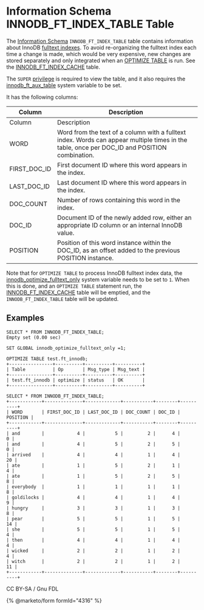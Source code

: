 # Information Schema INNODB\_FT\_INDEX\_TABLE Table

The [Information Schema](../../) `INNODB_FT_INDEX_TABLE` table contains information about InnoDB [fulltext indexes](../../../../../../../ha-and-performance/optimization-and-tuning/optimization-and-indexes/full-text-indexes/). To avoid re-organizing the fulltext index each time a change is made, which would be very expensive, new changes are stored separately and only integrated when an [OPTIMIZE TABLE](../../../../../../../ha-and-performance/optimization-and-tuning/optimizing-tables/optimize-table.md) is run. See the [INNODB\_FT\_INDEX\_CACHE](information-schema-innodb_ft_index_cache-table.md) table.

The `SUPER` [privilege](../../../../../account-management-sql-statements/grant.md) is required to view the table, and it also requires the [innodb\_ft\_aux\_table](../../../../../../storage-engines/innodb/innodb-system-variables.md#innodb_ft_aux_table) system variable to be set.

It has the following columns:

| Column         | Description                                                                                                                                    |
| -------------- | ---------------------------------------------------------------------------------------------------------------------------------------------- |
| Column         | Description                                                                                                                                    |
| WORD           | Word from the text of a column with a fulltext index. Words can appear multiple times in the table, once per DOC\_ID and POSITION combination. |
| FIRST\_DOC\_ID | First document ID where this word appears in the index.                                                                                        |
| LAST\_DOC\_ID  | Last document ID where this word appears in the index.                                                                                         |
| DOC\_COUNT     | Number of rows containing this word in the index.                                                                                              |
| DOC\_ID        | Document ID of the newly added row, either an appropriate ID column or an internal InnoDB value.                                               |
| POSITION       | Position of this word instance within the DOC\_ID, as an offset added to the previous POSITION instance.                                       |

Note that for `OPTIMIZE TABLE` to process InnoDB fulltext index data, the [innodb\_optimize\_fulltext\_only](https://mariadb.com/kb/en/innodb-server-system-variables#innodb_optimize_fulltext_only) system variable needs to be set to `1`. When this is done, and an `OPTIMIZE TABLE` statement run, the [INNODB\_FT\_INDEX\_CACHE](information-schema-innodb_ft_index_cache-table.md) table will be emptied, and the `INNODB_FT_INDEX_TABLE` table will be updated.

## Examples

```
SELECT * FROM INNODB_FT_INDEX_TABLE;
Empty set (0.00 sec)

SET GLOBAL innodb_optimize_fulltext_only =1;

OPTIMIZE TABLE test.ft_innodb;
+----------------+----------+----------+----------+
| Table          | Op       | Msg_type | Msg_text |
+----------------+----------+----------+----------+
| test.ft_innodb | optimize | status   | OK       |
+----------------+----------+----------+----------+

SELECT * FROM INNODB_FT_INDEX_TABLE;
+------------+--------------+-------------+-----------+--------+----------+
| WORD       | FIRST_DOC_ID | LAST_DOC_ID | DOC_COUNT | DOC_ID | POSITION |
+------------+--------------+-------------+-----------+--------+----------+
| and        |            4 |           5 |         2 |      4 |        0 |
| and        |            4 |           5 |         2 |      5 |        0 |
| arrived    |            4 |           4 |         1 |      4 |       20 |
| ate        |            1 |           5 |         2 |      1 |        4 |
| ate        |            1 |           5 |         2 |      5 |        8 |
| everybody  |            1 |           1 |         1 |      1 |        8 |
| goldilocks |            4 |           4 |         1 |      4 |        9 |
| hungry     |            3 |           3 |         1 |      3 |        8 |
| pear       |            5 |           5 |         1 |      5 |       14 |
| she        |            5 |           5 |         1 |      5 |        4 |
| then       |            4 |           4 |         1 |      4 |        4 |
| wicked     |            2 |           2 |         1 |      2 |        4 |
| witch      |            2 |           2 |         1 |      2 |       11 |
+------------+--------------+-------------+-----------+--------+----------+
```

CC BY-SA / Gnu FDL

{% @marketo/form formId="4316" %}
